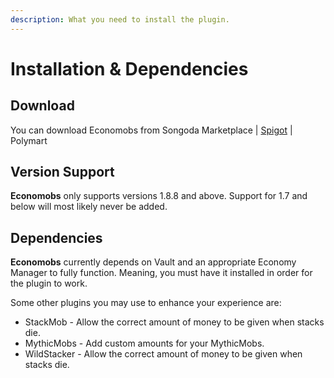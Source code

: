 ```yaml
---
description: What you need to install the plugin.
---
```


# Installation & Dependencies

## Download

You can download Economobs from Songoda Marketplace | [Spigot](https://www.spigotmc.org/resources/economobs.90004/) | Polymart

## Version Support

**Economobs** only supports versions 1.8.8 and above. Support for 1.7 and below will most likely never be added.

## Dependencies

**Economobs** currently depends on Vault and an appropriate Economy Manager to fully function. Meaning, you must have it installed in order for the plugin to work.

Some other plugins you may use to enhance your experience are:&#x20;

* StackMob - Allow the correct amount of money to be given when stacks die.
* MythicMobs - Add custom amounts for your MythicMobs.
* WildStacker - Allow the correct amount of money to be given when stacks die.

